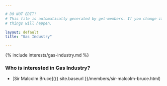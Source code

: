 ```yaml
---

# DO NOT EDIT!
# This file is automatically generated by get-members. If you change it, bad
# things will happen.

layout: default
title: "Gas Industry"

---
```


{% include interests/gas-industry.md %}

### Who is interested in Gas Industry?


* [Sir Malcolm Bruce]({{ site.baseurl }}/members/sir-malcolm-bruce.html)
